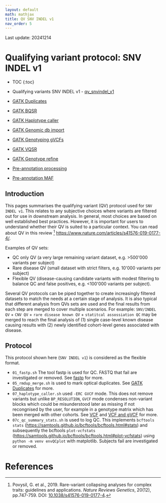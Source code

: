 ```yaml
---
layout: default
math: mathjax
title: QV SNV INDEL v1
nav_order: 5
---
```


Last update: 20241214

# Qualifying variant protocol: SNV INDEL v1

* TOC
{:toc}

* Qualifying variants SNV INDEL v1 - [qv_snvindel_v1](qv_snvindel_v1.html)
* [GATK Duplicates](gatk_duplicates.html)
* [GATK BQSR](gatk_bsqr.html)
* [GATK Haplotype caller](gatk_hc.html)
* [GATK Genomic db import](gatk_dbimport.html)
* [GATK Genotyping gVCFs](gatk_genotypegvcf.html)
* [GATK VQSR](gatk_vqsr.html)
* [GATK Genotype refine](gatk_genotyperefine.html)
* [Pre-annotation processing](pre_annoprocess.html)
* [Pre-annotation MAF](pre_anno_maf.html)

## Introduction

This pages summarises the qualifying variant (QV) protocol used for `SNV INDEL v1`. 
This relates to any subjective choices where variants are filtered out for use in downstream analysis. 
In general, most choices are based on well established best practices. 
However, it is important for users to understand whether their QV is suited to a particular context.
You can read about QV in this review
[^povysil2019rare]
<https://www.nature.com/articles/s41576-019-0177-4/>.

Examples of QV sets:

* QC only QV (a very large remaining variant dataset, e.g. >500'000 variants per subject)
* Rare disease QV (small dataset with strict filters, e.g. 10'000 variants per subject)
* Flexible QV (disease-causing candidate variants with modest filtering to balance QC and false positives, e.g. <100'000 variants per subject).


Several QV protocols can be piped together to create increasingly filtered datasets to match the needs at a certain stage of analysis.
It is also typical that different analysis from QVs sets are used and the final results from each step are merged to cover multiple scenarios.
For example: `SNV/INDEL QV` + `CNV QV` + `rare disease known QV` + `statitcal assossiation QC` may be merged to reach the final analysis of (1) single case-level known disease causing results with (2) newly identified cohort-level genes associated with disease. 

## Protocol

This protocol shown here (`SNV INDEL v1`) is considered as the flexible format.

* `01_fastp.sh` The tool fastp is used for QC. FASTQ that fail are investigated or removed. See [fastp](fastp.html) for more.
* `05_rmdup_merge.sh` is used to mark optical duplicates. See [GATK Duplicates](design_doc/gatk_duplicates.html) for more.
* `07_haplotype_caller.sh` used `-ERC GVCF` mode. This does not remove variants but unlike `BP_RESOLUTION`, `GVCF` mode condenses non-variant blocks which could be misunderstood later as missing if not recongnised by the user, for example in a genotype matrix which has been merged with other cohorts.  See [VCF](vcf.html) and [VCF and gVCF](vcf_gvcf.html) for more.
* `07c_qc_summary_stats.sh` is used to log QC. This implements `bcftools stats` (<https://samtools.github.io/bcftools/bcftools.html#stats>) and subsequently the bcftools `plot-vcfstats` (<https://samtools.github.io/bcftools/bcftools.html#plot-vcfstats>) using `python -m venv envQCplot` with matplotlib. Subjects fail are investigated or removed.

# References

[^povysil2019rare]: Povysil, G. et al., 2019. Rare-variant collapsing analyses for complex traits: guidelines and applications. _Nature Reviews Genetics_, 20(12), pp.747-759. DOI: [10.1038/s41576-019-0177-4](https://doi.org/10.1038/s41576-019-0177-4).
